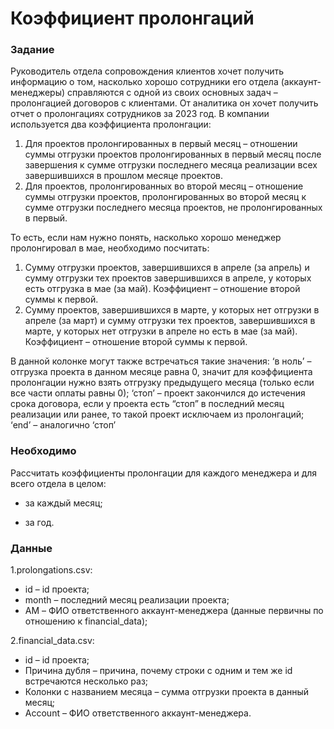# Коэффициент пролонгаций
### Задание
Руководитель отдела сопровождения клиентов хочет получить информацию о том, насколько хорошо сотрудники его отдела (аккаунт-менеджеры) справляются с одной из своих основных задач – пролонгацией договоров с клиентами. От аналитика он хочет
получить отчет о пролонгациях сотрудников за 2023 год. 
В компании используется два коэффициента пролонгации: 
1. Для проектов пролонгированных в первый месяц – отношении суммы отгрузки проектов пролонгированных в первый месяц после завершения к сумме отгрузки последнего месяца реализации всех завершившихся в прошлом месяце проектов.
2. Для проектов, пролонгированных во второй месяц – отношение суммы отгрузки проектов, пролонгированных во второй месяц к сумме отгрузки последнего месяца проектов, не пролонгированных в первый.

То есть, если нам нужно понять, насколько хорошо менеджер пролонгировал в мае,
необходимо посчитать:
1. Сумму отгрузки проектов, завершившихся в апреле (за апрель) и сумму отгрузки тех проектов завершившихся в апреле, у которых есть отгрузка в мае (за май). Коэффициент – отношение второй суммы к первой.
2. Сумму проектов, завершившихся в марте, у которых нет отгрузки в апреле (за март) и сумму отгрузки тех проектов, завершившихся в марте, у которых нет отгрузки в апреле но есть в мае (за май). Коэффициент – отношение второй суммы
к первой.

В данной колонке могут также встречаться такие значения: ‘в ноль’ –  отгрузка проекта в данном месяце равна 0, значит для коэффициента пролонгации нужно взять отгрузку предыдущего месяца (только если все части оплаты равны 0); ‘стоп’ – проект закончился до истечения срока договора, если у проекта есть “стоп” в последний месяц реализации или ранее, то такой проект исключаем из пролонгаций; ‘end’ – аналогично ‘стоп’

### Необходимо
Рассчитать коэффициенты пролонгации для каждого менеджера и для всего отдела в целом:                                                                                                                                        
* за каждый месяц;

* за год.

### Данные
1.prolongations.csv:
  - id – id проекта;
  - month – последний месяц реализации проекта;
  - AM – ФИО ответственного аккаунт-менеджера (данные первичны по отношению к financial_data);

2.financial_data.csv:
  - id – id проекта;
  - Причина дубля – причина, почему строки с одним и тем же id встречаются несколько раз;
  - Колонки с названием месяца – сумма отгрузки проекта в данный месяц;
  - Account – ФИО ответственного аккаунт-менеджера.

